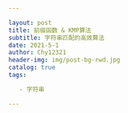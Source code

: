 ```yaml
---

layout: post
title: 前缀函数 & KMP算法
subtitle: 字符串匹配的高效算法
date: 2021-5-1
author: Chy12321
header-img: img/post-bg-rwd.jpg
catalog: true
tags:

​	- 字符串

---
```


